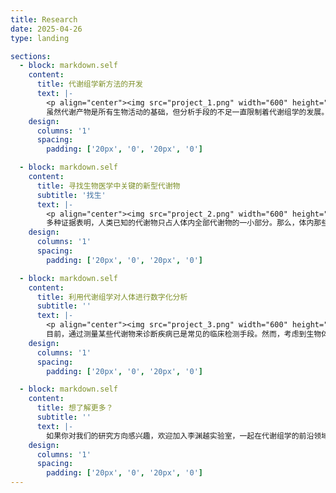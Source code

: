 ```yaml
---
title: Research
date: 2025-04-26
type: landing

sections:  
  - block: markdown.self
    content:
      title: 代谢组学新方法的开发
      text: |-
        <p align="center"><img src="project_1.png" width="600" height="240"/></p>
        虽然代谢产物是所有生物活动的基础，但分析手段的不足一直限制着代谢组学的发展。我们希望通过开发全新的代谢组学数据分析方法，并结合最新的质谱技术手段，利用包括但不限于人工智能、大数据分析和单细胞组学在内的各种技术，来突破当前的局限，从而解决代谢组学领域最紧迫的各种问题。
    design:
      columns: '1'
      spacing:
        padding: ['20px', '0', '20px', '0']

  - block: markdown.self
    content:
      title: 寻找生物医学中关键的新型代谢物
      subtitle: '找生'
      text: |-
        <p align="center"><img src="project_2.png" width="600" height="240"/></p>
        多种证据表明，人类已知的代谢物只占人体内全部代谢物的一小部分。那么，体内那些未知代谢物到底是什么？它们在生命活动中扮演什么角色？又是否可能成为攻克各种疑难疾病的关键分子？我们计划利用海量质谱数据来寻找和挖掘这些未知代谢物，并阐明它们在生物医学中的重要意义。
    design:
      columns: '1'
      spacing:
        padding: ['20px', '0', '20px', '0']

  - block: markdown.self
    content:
      title: 利用代谢组学对人体进行数字化分析
      subtitle: ''
      text: |-
        <p align="center"><img src="project_3.png" width="600" height="240"/></p>
        目前，通过测量某些代谢物来诊断疾病已是常见的临床检测手段。然而，考虑到生物体的高度复杂，仅凭少数代谢物指标往往难以准确判断疾病。借助质谱对体内代谢组的系统性测量，我们可以更加全面地了解人体的生理状态，为疾病的预防、诊断和个性化治疗提供更有效的支持和帮助。
    design:
      columns: '1'
      spacing:
        padding: ['20px', '0', '20px', '0']

  - block: markdown.self
    content:
      title: 想了解更多？
      subtitle: ''
      text: |-
        如果你对我们的研究方向感兴趣，欢迎加入李渊越实验室，一起在代谢组学的前沿领域开拓创新！如需进一步了解，欢迎随时通过邮箱 yuanyueli@zju.edu.cn 联系我们。期待你的到来！
    design:
      columns: '1'
      spacing:
        padding: ['20px', '0', '20px', '0']
---
```

